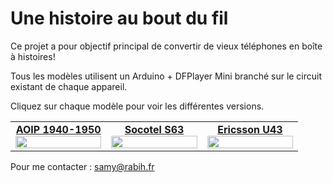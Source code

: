# Une histoire au bout du fil

Ce projet a pour objectif principal de convertir de vieux téléphones en boîte à histoires!

Tous les modèles utilisent un Arduino + DFPlayer Mini branché sur le circuit existant de chaque appareil.

Cliquez sur chaque modèle pour voir les différentes versions.
<table width="100%">
    <tr>
      <td width="33%" valign="top" align="center"><a href="Boite_a_histoires_AOIP/README.md"><strong>AOIP 1940-1950</strong><br /><img src="https://user-images.githubusercontent.com/1282106/129452034-c55ad1a5-5f9b-4c79-a58a-9e0bbab8d801.jpg" width="100%" /></a></td>
      <td width="33%" valign="top" align="center"><a href="Boite_a_histoires_S63/README.md"><strong>Socotel S63</strong><br />
        <img src="https://user-images.githubusercontent.com/1282106/144014466-de22c6db-30d0-470b-b444-1885433b99f5.png" width="100%" /></a>
      </td>
      <td width="33%" valign="top" align="center"><a href="Boite_a_histoires_U43/README.md"><strong>Ericsson U43</strong><br /><img src="https://user-images.githubusercontent.com/1282106/149672898-92151184-353d-4b62-b923-86ea2b3fc8f1.jpeg" width="100%" /></a></td>
  </tr>
</table>

Pour me contacter : samy@rabih.fr
